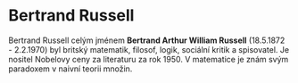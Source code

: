 # Bertrand Russell
Bertrand Russell celým jménem **Bertrand Arthur William Russell** (18.5.1872 - 2.2.1970) byl britský matematik, filosof, logik, sociální kritik a spisovatel. Je nositel Nobelovy ceny za literaturu za rok 1950. V matematice je znám svým paradoxem v naivní teorii množin.
